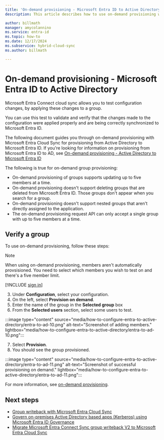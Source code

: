 ```yaml
---
title: 'On-demand provisioning - Microsoft Entra ID to Active Directory'
description: This article describes how to use on-demand provisioning when provisioning from Microsoft Entra ID to Active Directory.

author: billmath
manager: amycolannino
ms.service: entra-id
ms.topic: how-to
ms.date: 12/17/2024
ms.subservice: hybrid-cloud-sync
ms.author: billmath

---
```




# On-demand provisioning - Microsoft Entra ID to Active Directory
Microsoft Entra Connect cloud sync allows you to test configuration changes, by applying these changes to a group. 

You can use this test to validate and verify that the changes made to the configuration were applied properly and are being correctly synchronized to Microsoft Entra ID. 

The following document guides you through on-demand provisioning with Microsoft Entra Cloud Sync for provisioning from Active Directory to Microsoft Entra ID. If you're looking for information on provisioning from Microsoft Entra ID to AD, see [ On-demand provisioning - Active Directory to Microsoft Entra ID](how-to-on-demand-provision-entra-to-active-directory.md)

The following is true for on-demand group provisioning:
- On-demand provisioning of groups supports updating up to five members at a time.
- On-demand provisioning doesn't support deleting groups that are deleted from Microsoft Entra ID. Those groups don't appear when you search for a group.
- On-demand provisioning doesn't support nested groups that aren't directly assigned to the application.
- The on-demand provisioning request API can only accept a single group with up to five members at a time.


## Verify a group
To use on-demand provisioning, follow these steps:

>[!NOTE]
>When using on-demand provisioning, members aren't automatically provsisioned. You need to select which members you wish to test on and there's a five member limit.

 [!INCLUDE [sign in](../../../includes/cloud-sync-sign-in.md)]

 3. Under **Configuration**, select your configuration.
 4. On the left, select **Provision on demand**.
 5. Enter the name of the group in the **Selected group** box
 6. From the **Selected users** section, select some users to test.
 
   :::image type="content" source="media/how-to-configure-entra-to-active-directory/entra-to-ad-10.png" alt-text="Screenshot of adding members." lightbox="media/how-to-configure-entra-to-active-directory/entra-to-ad-10.png":::

 7. Select **Provision**.
 8. You should see the group provisioned.
 
   :::image type="content" source="media/how-to-configure-entra-to-active-directory/entra-to-ad-11.png" alt-text="Screenshot of successful provisioning on demand." lightbox="media/how-to-configure-entra-to-active-directory/entra-to-ad-11.png":::


For more information, see [on-demand provisioning](how-to-on-demand-provision.md).

## Next steps 
- [Group writeback with Microsoft Entra Cloud Sync ](../group-writeback-cloud-sync.md)
- [Govern on-premises Active Directory based apps (Kerberos) using Microsoft Entra ID Governance](govern-on-premises-groups.md)
- [Migrate Microsoft Entra Connect Sync group writeback V2 to Microsoft Entra Cloud Sync](migrate-group-writeback.md)
